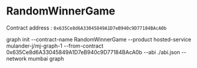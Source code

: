 # RandomWinnerGame

Contract address : `0x635Ce8d6A33045849A1D7eB940c9D77184BAcA0b`

graph init --contract-name RandomWinnerGame --product hosted-service mulander-j/mj-graph-1  --from-contract 0x635Ce8d6A33045849A1D7eB940c9D77184BAcA0b  --abi ./abi.json --network mumbai graph